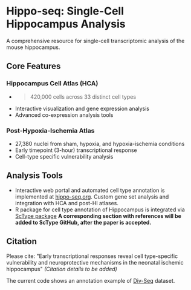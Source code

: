 # Hippo-seq: Single-Cell Hippocampus Analysis

A comprehensive resource for single-cell transcriptomic analysis of the mouse hippocampus.

## Core Features

### Hippocampus Cell Atlas (HCA)
- >420,000 cells across 33 distinct cell types
- Interactive visualization and gene expression analysis
- Advanced co-expression analysis tools

### Post-Hypoxia-Ischemia Atlas
- 27,380 nuclei from sham, hypoxia, and hypoxia-ischemia conditions
- Early timepoint (3-hour) transcriptional response
- Cell-type specific vulnerability analysis

## Analysis Tools
- Interactive web portal and automated cell type annotation is implemented at [hippo-seq.org](http://hippo-seq.org). Custom gene set analysis and integration with HCA and post-HI atlases.
- R package for cell type annotation of Hippocampus is integrated via [ScType package](https://github.com/IanevskiAleksandr/sc-type)  <b>A corresponding section with references will be added to ScType GitHub, after the paper is accepted.</b>

## Citation
Please cite: "Early transcriptional responses reveal cell type-specific vulnerability and neuroprotective mechanisms in the neonatal ischemic hippocampus" *(Citation details to be added)*

The current code shows an annotation example of [Div-Seq]([http://hippo-seq.org](https://pubmed.ncbi.nlm.nih.gov/27471252)) dataset.
